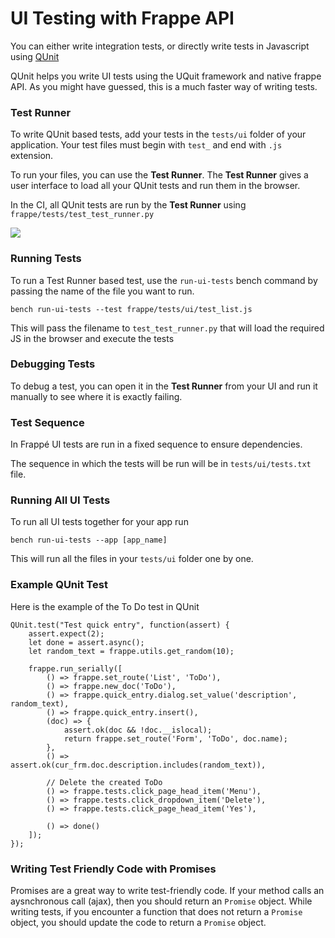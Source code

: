 <!-- add-breadcrumbs -->
# UI Testing with Frappe API

You can either write integration tests, or directly write tests in Javascript using [QUnit](http://api.qunitjs.com/)

QUnit helps you write UI tests using the UQuit framework and native frappe API. As you might have guessed, this is a much faster way of writing tests.

### Test Runner

To write QUnit based tests, add your tests in the `tests/ui` folder of your application. Your test files must begin with `test_` and end with `.js` extension.

To run your files, you can use the **Test Runner**. The **Test Runner** gives a user interface to load all your QUnit tests and run them in the browser.

In the CI, all QUnit tests are run by the **Test Runner** using `frappe/tests/test_test_runner.py`

<img src="{{docs_base_url}}/assets/img/app-development/test-runner.png" class="screenshot">

### Running Tests

To run a Test Runner based test, use the `run-ui-tests` bench command by passing the name of the file you want to run.

	bench run-ui-tests --test frappe/tests/ui/test_list.js

This will pass the filename to `test_test_runner.py` that will load the required JS in the browser and execute the tests

### Debugging Tests

To debug a test, you can open it in the **Test Runner** from your UI and run it manually to see where it is exactly failing.

### Test Sequence

In Frappé UI tests are run in a fixed sequence to ensure dependencies.

The sequence in which the tests will be run will be in `tests/ui/tests.txt`
file.

### Running All UI Tests

To run all UI tests together for your app run

	bench run-ui-tests --app [app_name]

This will run all the files in your `tests/ui` folder one by one.

### Example QUnit Test

Here is the example of the To Do test in QUnit

	QUnit.test("Test quick entry", function(assert) {
		assert.expect(2);
		let done = assert.async();
		let random_text = frappe.utils.get_random(10);

		frappe.run_serially([
			() => frappe.set_route('List', 'ToDo'),
			() => frappe.new_doc('ToDo'),
			() => frappe.quick_entry.dialog.set_value('description', random_text),
			() => frappe.quick_entry.insert(),
			(doc) => {
				assert.ok(doc && !doc.__islocal);
				return frappe.set_route('Form', 'ToDo', doc.name);
			},
			() => assert.ok(cur_frm.doc.description.includes(random_text)),

			// Delete the created ToDo
			() => frappe.tests.click_page_head_item('Menu'),
			() => frappe.tests.click_dropdown_item('Delete'),
			() => frappe.tests.click_page_head_item('Yes'),

			() => done()
		]);
	});

### Writing Test Friendly Code with Promises

Promises are a great way to write test-friendly code. If your method calls an aysnchronous call (ajax), then you should return an `Promise` object. While writing tests, if you encounter a function that does not return a `Promise` object, you should update the code to return a `Promise` object.
